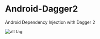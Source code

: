 # Android-Dagger2
Android Dependency Injection with Dagger 2

![alt tag](https://3.bp.blogspot.com/-JxlsgksPMmM/V7BPU-UryUI/AAAAAAAACBs/-0JU_9FyBnknaLhZVikq-sDznLfWevvzQCLcB/s400/device-2016-08-14-174810.png "Android Dagger 2")
